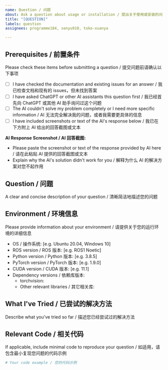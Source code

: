 ```yaml
---
name: Question / 问题
about: Ask a question about usage or installation / 提出关于使用或安装的问题
title: "[QUESTION]"
labels: question
assignees: programme184, senyu910, toko-xuanya

---
```


## Prerequisites / 前置条件
Please check these items before submitting a question / 提交问题前请确认以下事项

- [ ] I have checked the documentation and existing issues for an answer / 我已检查文档和现有的 issues，但未找到答案
- [ ] I have asked ChatGPT or other AI assistants this question first / 我已经首先向 ChatGPT 或其他 AI 助手询问过这个问题
- [ ] The AI couldn't solve my problem completely or I need more specific information / AI 无法完全解决我的问题，或者我需要更具体的信息
- [ ] I have included screenshots or text of the AI's response below / 我已在下方附上 AI 给出的回答截图或文本

**AI Response Screenshot / AI 回答截图:**
- Please paste the screenshot or text of the response provided by AI here / 请在此粘贴 AI 提供的回答截图或文本
- Explain why the AI's solution didn't work for you / 解释为什么 AI 的解决方案对您不起作用

## Question / 问题
A clear and concise description of your question / 清晰简洁地描述您的问题

## Environment / 环境信息
Please provide information about your environment / 请提供关于您的运行环境的详细信息

- OS / 操作系统: [e.g. Ubuntu 20.04, Windows 10]
- ROS version / ROS 版本: [e.g. ROS1 Noetic]
- Python version / Python 版本: [e.g. 3.8.5]
- PyTorch version / PyTorch 版本: [e.g. 1.9.0]
- CUDA version / CUDA 版本: [e.g. 11.1]
- Dependency versions / 依赖库版本:
  - torchvision: 
  - Other relevant libraries / 其它相关库:

## What I've Tried / 已尝试的解决方法
Describe what you've tried so far / 描述您已经尝试过的解决方法

## Relevant Code / 相关代码
If applicable, include minimal code to reproduce your question / 如适用，请包含最小复现您问题的代码示例

```python
# Your code example / 您的代码示例
```
